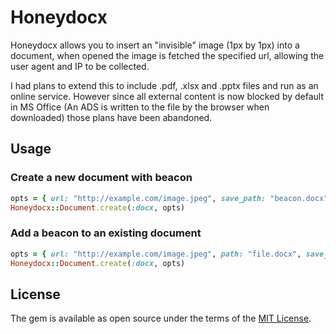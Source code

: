 # Honeydocx

Honeydocx allows you to insert an "invisible" image (1px by 1px) into a document,
when opened the image is fetched the specified url, allowing the user agent and IP
to be collected.

I had plans to extend this to include .pdf, .xlsx and .pptx files and run as an online service. However since all external content is now blocked by default in MS Office 
(An ADS is written to the file by the browser when downloaded) those plans have 
been abandoned.

## Usage
### Create a new document with beacon
```ruby
opts = { url: "http://example.com/image.jpeg", save_path: "beacon.docx" }
Honeydocx::Document.create(:docx, opts)
```

### Add a beacon to an existing document
```ruby
opts = { url: "http://example.com/image.jpeg", path: "file.docx", save_path: "beacon.docx" }
Honeydocx::Document.create(:docx, opts)
```

## License

The gem is available as open source under the terms of the [MIT License](http://opensource.org/licenses/MIT).
